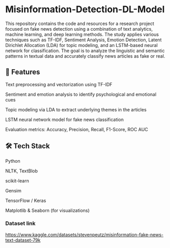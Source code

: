 # Misinformation-Detection-DL-Model
This repository contains the code and resources for a research project focused on fake news detection using a combination of text analytics, machine learning, and deep learning methods. 
The study applies various techniques such as TF-IDF, Sentiment Analysis, Emotion Detection, Latent Dirichlet Allocation (LDA) for topic modeling, and an LSTM-based neural network for classification. The goal is to analyze the linguistic and semantic patterns in textual data and accurately classify news articles as fake or real.

## 📌 Features
Text preprocessing and vectorization using TF-IDF

Sentiment and emotion analysis to identify psychological and emotional cues

Topic modeling via LDA to extract underlying themes in the articles

LSTM neural network model for fake news classification

Evaluation metrics: Accuracy, Precision, Recall, F1-Score, ROC AUC

## 🛠️ Tech Stack
Python

NLTK, TextBlob

scikit-learn

Gensim

TensorFlow / Keras

Matplotlib & Seaborn (for visualizations)


### Dataset link
https://www.kaggle.com/datasets/stevenpeutz/misinformation-fake-news-text-dataset-79k 

